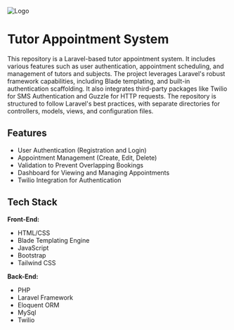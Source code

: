 
![Logo](https://i.ibb.co/yWVBjQq/unnamed-2.png)


# Tutor Appointment System

This repository is a Laravel-based tutor appointment system. It includes various features such as user authentication, appointment scheduling, and management of tutors and subjects. The project leverages Laravel's robust framework capabilities, including Blade templating, and built-in authentication scaffolding. It also integrates third-party packages like Twilio for SMS Authentication and Guzzle for HTTP requests. The repository is structured to follow Laravel's best practices, with separate directories for controllers, models, views, and configuration files.


## Features

 - User Authentication (Registration and Login)
 - Appointment Management (Create, Edit, Delete)
 - Validation to Prevent Overlapping Bookings
 - Dashboard for Viewing and Managing Appointments
 - Twilio Integration for Authentication


## Tech Stack

**Front-End:** 

- HTML/CSS
- Blade Templating Engine
- JavaScript
- Bootstrap
- Tailwind CSS

**Back-End:** 

- PHP
- Laravel Framework
- Eloquent ORM
- MySql
- Twilio


